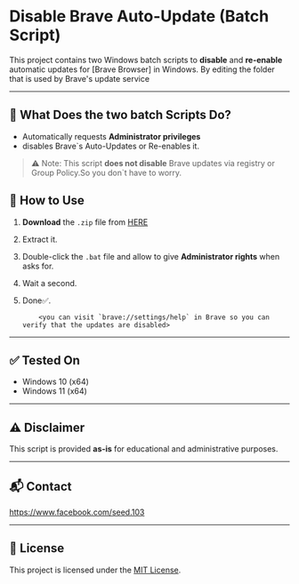 # Disable Brave Auto-Update (Batch Script)

This project contains two Windows batch scripts to **disable** and **re-enable** automatic updates for [Brave Browser] in Windows.
By editing the folder that is used by Brave's update service

---

## 🔧 What Does the two batch Scripts Do?

- Automatically requests **Administrator privileges**
- disables Brave`s Auto-Updates or Re-enables it.

> ⚠️ Note: This script **does not disable** Brave updates via registry or Group Policy.So you don`t have to worry.



## 🚀 How to Use

1. **Download** the `.zip` file from [HERE](https://github.com/seedtaha/disable-Brave-updates-forever/releases/tag/v1.0)
2. Extract it.
3. Double-click the `.bat` file and allow to give **Administrator rights** when asks for.
4. Wait a second.
5. Done✅.

           <you can visit `brave://settings/help` in Brave so you can verify that the updates are disabled>

---

## ✅ Tested On

- Windows 10 (x64)
- Windows 11 (x64)

---

## ⚠️ Disclaimer

This script is provided **as-is** for educational and administrative purposes.

---

## 📬 Contact

https://www.facebook.com/seed.103

---

## 📄 License

This project is licensed under the [MIT License](LICENSE).
